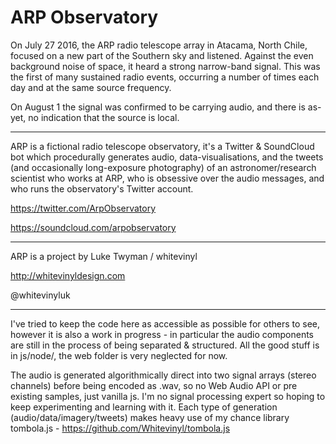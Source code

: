 # ARP Observatory

On July 27 2016, the ARP radio telescope array in Atacama, North Chile, focused on a new part of the Southern sky and listened.
Against the even background noise of space, it heard a strong narrow-band signal. This was the first of many sustained radio events, occurring a number of times each day and at the same source frequency.

On August 1 the signal was confirmed to be carrying audio, and there is as-yet, no indication that the source is local.

---

ARP is a fictional radio telescope observatory, it's a Twitter & SoundCloud bot which procedurally generates audio, data-visualisations, and the tweets (and occasionally long-exposure photography) of an astronomer/research scientist who works at ARP, who is obsessive over the audio messages, and who runs the observatory's Twitter account.


https://twitter.com/ArpObservatory

https://soundcloud.com/arpobservatory

---

ARP is a project by Luke Twyman / whitevinyl

http://whitevinyldesign.com

@whitevinyluk

---

I've tried to keep the code here as accessible as possible for others to see, however it is also a work in progress - in particular the audio components are still in the process of being separated & structured. All the good stuff is in js/node/, the web folder is very neglected for now.

The audio is generated algorithmically direct into two signal arrays (stereo channels) before being encoded as .wav, so no Web Audio API or pre existing samples, just vanilla js. I'm no signal processing expert so hoping to keep experimenting and learning with it.
Each type of generation (audio/data/imagery/tweets) makes heavy use of my chance library tombola.js - https://github.com/Whitevinyl/tombola.js